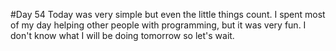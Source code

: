 #Day 54
Today was very simple but even the little things count.
I spent most of my day helping other people with programming, but it was very fun.
I don't know what I will be doing tomorrow so let's wait.
